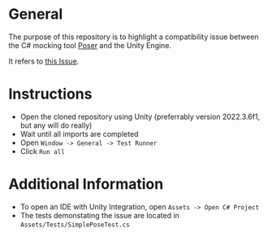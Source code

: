 # General

The purpose of this repository is to highlight a compatibility issue between the C# mocking tool [Poser](https://github.com/Miista/pose) and the Unity Engine.

It refers to [this Issue](https://github.com/Miista/pose/issues/37).

# Instructions

- Open the cloned repository using Unity (preferrably version 2022.3.6f1, but any will do really)
- Wait until all imports are completed
- Open `Window -> General -> Test Runner`
- Click `Run all`

# Additional Information

- To open an IDE with Unity Integration, open `Assets -> Open C# Project`
- The tests demonstating the issue are located in `Assets/Tests/SimplePoseTest.cs`
